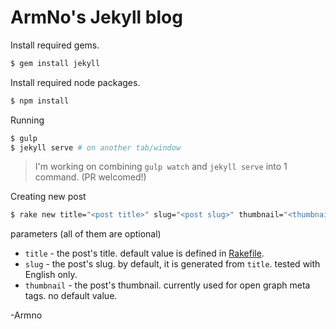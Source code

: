 # ArmNo's Jekyll blog

Install required gems.

```sh
$ gem install jekyll
```

Install required node packages.

```sh
$ npm install
```

Running

```sh
$ gulp
$ jekyll serve # on another tab/window
```

> I'm working on combining `gulp watch` and `jekyll serve` into 1 command. (PR welcomed!)

Creating new post

```sh
$ rake new title="<post title>" slug="<post slug>" thumbnail="<thumbnail image url>"
```

parameters (all of them are optional)

- `title` - the post's title. default value is defined in [Rakefile](https://github.com/armno/armno.github.io/blob/master/Rakefile#L7).
- `slug` - the post's slug. by default, it is generated from `title`. tested with English only.
- `thumbnail` - the post's thumbnail. currently used for open graph meta tags. no default value.

-Armno
